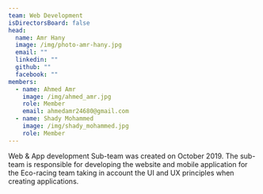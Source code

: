 ```yaml
---
team: Web Development
isDirectorsBoard: false
head:
  name: Amr Hany
  image: /img/photo-amr-hany.jpg
  email: ""
  linkedin: ""
  github: ""
  facebook: ""
members:
  - name: Ahmed Amr
    image: /img/ahmed_amr.jpg
    role: Member
    email: ahmedamr24680@gmail.com
  - name: Shady Mohammed
    image: /img/shady_mohammed.jpg
    role: Member
---
```

Web & App development Sub-team was created on October 2019. The sub-team
is responsible for developing the website and mobile application for the
Eco-racing team taking in account the UI and UX principles when creating
applications.